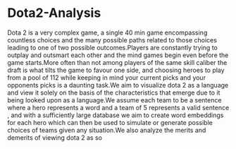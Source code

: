 # Dota2-Analysis

Dota 2 is a very complex game, a single 40 min game encompassing countless choices and the many possible paths related to those choices  leading to one of two possible outcomes.Players are constantly trying to outplay and outsmart each other and the mind games begin even before the game starts.More often than not among players of the same skill caliber the draft is what tilts the game to favour one side, and choosing heroes to play from a pool of 112 while keeping in mind your current picks and your opponents picks is a daunting task.We aim to visualize dota 2 as a language and view it solely on the basis of the characteristics that emerge due to it being looked upon as a language.We assume each team to be a sentence where a hero represents a word and a team of 5 represents a valid sentence , and with a sufficiently large database we aim to create word embeddings for each hero which can then be used to simulate or generate possible choices of teams given any situation.We also analyze the merits and demerits of viewing dota 2 as so
